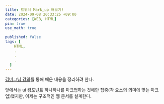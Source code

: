 ```yaml
---
title: 트위터 Mark_up 해보기!
date: 2024-09-08 20:33:25 +09:00
categories: [WEB, HTML]
pin: true
use_math: true

published: false
tags: [
    HTML,
    .
    .
    .
  ]
---
```


[김버그님 강의](https://edu.goorm.io/learn/lecture/20583/%EA%B9%80%EB%B2%84%EA%B7%B8%EC%9D%98-html-css%EB%8A%94-%EC%9E%AC%EB%B0%8C%EB%8B%A4)를 통해 배운 내용을 정리하려 한다.

앞에서는 ui 컴포넌트 하나하나를 마크업하는 것에만 집중(각 요소의 의미에 맞는 마크업)했지만, 이제는 구조적인 웹 문서를 설계한다.
